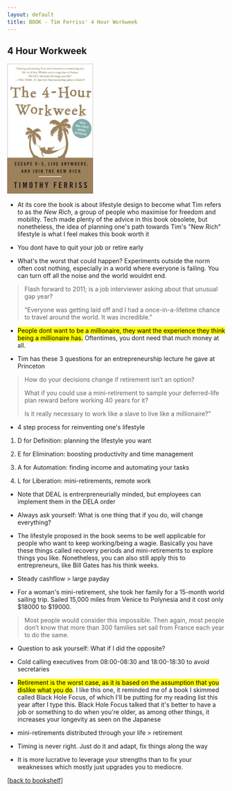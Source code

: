 ```yaml
---
layout: default
title: BOOK - Tim Ferriss' 4 Hour Workweek
---
```


## 4 Hour Workweek

<img src="/photos/books/tim-ferris-4hww.jpg" height ="300" alt="TIM FERRISS - The 4-Hour Workweek">

- At its core the book is about lifestyle design to become what Tim refers to as the *New Rich*, a group of people who maximise for freedom and mobility. Tech made plenty of the advice in this book obsolete, but nonetheless, the idea of planning one's path towards Tim's "New Rich" lifestyle is what I feel makes this book worth it

- You dont have to quit your job or retire early

- What's the worst that could happen? Experiments outside the norm often cost nothing, especially in a world where everyone is failing. You can turn off all the noise and the world wouldnt end. 

> Flash forward to 2011; is a job interviewer asking about that unusual gap year?
>
> “Everyone was getting laid off and I had a once-in-a-lifetime chance to travel around the world. It was incredible.”

- <mark>People dont want to be a millionaire, they want the experience they think being a millionaire has.</mark> Oftentimes, you dont need that much money at all.

- Tim has these 3 questions for an entrepreneurship lecture he gave at Princeton

>How do your decisions change if retirement isn’t an option?
>
> What if you could use a mini-retirement to sample your deferred-life plan reward before working 40 years for it?
>
> Is it really necessary to work like a slave to live like a millionaire?”

- <p>4 step process for reinventing one's lifestyle</p> 

1. D for Definition: planning the lifestyle you want

2. E for Elimination: boosting productivity and time management

3. A for Automation: finding income and automating your tasks

4. L for Liberation: mini-retirements, remote work

- Note that DEAL is entrerpreneurially minded, but employees can implement them in the DELA order

- Always ask yourself: What is one thing that if you do, will change everything?

- The lifestyle proposed in the book seems to be well applicable for people who want to keep working/being a wagie. Basically you have these things called recovery periods and mini-retirements to explore things you like. Nonetheless, you can also still apply this to entrepreneurs, like Bill Gates has his think weeks. 

- Steady cashflow > large payday

- For a woman's mini-retirement, she took her family for a 15-month world sailing trip. Sailed 15,000 miles from Venice to Polynesia and it cost only $18000 to $19000. 

> Most people would consider this impossible. Then again, most people don’t know that more than 300 families set sail from France each year to do the same.

- Question to ask yourself: What if I did the opposite?

- Cold calling executives from 08:00-08:30 and 18:00-18:30 to avoid secretaries

- <mark>Retirement is the worst case, as it is based on the assumption that you dislike what you do</mark>. I like this one, it reminded me of a book I skimmed called Black Hole Focus, of which I'll be putting for my reading list this year after I type this. Black Hole Focus talked that it's better to have a job or something to do when you're older, as among other things, it increases your longevity as seen on the Japanese

- mini-retirements distributed through your life > retirement

- Timing is never right. Just do it and adapt, fix things along the way

- It is more lucrative to leverage your strengths than to fix your weaknesses which mostly just upgrades you to mediocre. 

[<a href="/books">back to bookshelf</a>]
